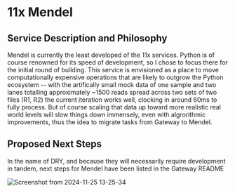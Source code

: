 # 11x Mendel 

## Service Description and Philosophy
Mendel is currently the least developed of the 11x services. Python is of course renowned for its speed of development, so I chose to focus there for the initial round of building. This service is envisioned as a place to move computationally expensive operations that are likely to outgrow the Python ecosystem -- with the artifically small mock data of one sample and two lanes totalling approximately ~1500 reads spread across two sets of two files (R1, R2) the current iteration works well, clocking in around 60ms to fully process. But of course scaling that data up toward more realistic real world levels will slow things down immensely, even with algrorithmic improvements, thus the idea to migrate tasks from Gateway to Mendel.

## Proposed Next Steps
In the name of DRY, and because they will necessarily require development in tandem, next steps for Mendel have been listed in the Gateway README

![Screenshot from 2024-11-25 13-25-34](https://github.com/user-attachments/assets/beaa8636-234d-4dc5-8c87-f1422aa2e190)
